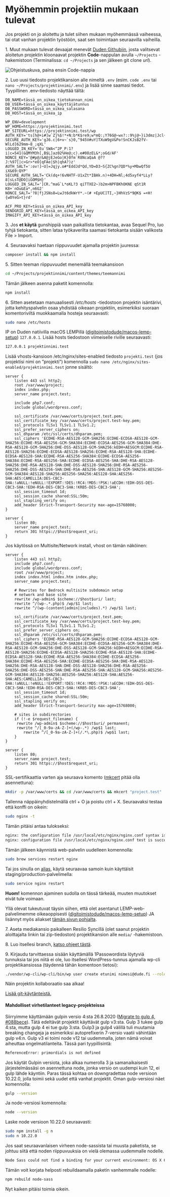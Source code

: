 # Myöhemmin projektiin mukaan tulevat

Jos projekti on jo aloitettu ja tulet siihen mukaan myöhemmässä vaiheessa, tai otat vanhan projektin työstöön, saat sen toimintaan seuraavilla vaiheilla.

1\. Muut mukaan tulevat devaajat menevät [Duden Githubiin](https://github.com/digitoimistodude/), josta valitsevat aloitetun projektin kloonaavat projektin **Code**-nappulan avulla `~/Projects` -hakemistoon (Terminalissa: `cd ~/Projects` ja sen jälkeen git clone _url_).

![Ohjeistuskuva, paina ensin Code-nappia](https://handbook.dude.fi/media/Screen-Shot-2021-01-21-13-29-22.56.png)

2\. Luo uusi tiedosto projektikansion alle nimeltä `.env` (esim. `code .env` tai `nano ~/Projects/projektinnimi/.env`) ja lisää sinne saamasi tiedot. Tyypillinen .env-tiedosto näyttää tältä:

```properties
DB_NAME=tässä_on_oikea_tietokannan_nimi
DB_USER=tässä_on_oikea_käyttäjätunnus
DB_PASSWORD=tässä_on_oikea_salasana
DB_HOST=tässä_on_oikea_ip

WP_ENV=development
WP_HOME=https://projektinnimi.test
WP_SITEURL=https://projektinnimi.test/wp
AUTH_KEY='ts[h@+i#]w`Zj%$!*+N:b*K$re9;w*mQ:;Y76G@~wx?::9%j@~}i3dmz|Jcl{|'
SECURE_AUTH_KEY='gJ6.c|6+v~`s}0,^945V#uY]TXuW9gV&Po!SnCKJsB2fV-WlLd]629mm~8_;qXL'
LOGGED_IN_KEY='Eu`SWA<^2P_P:1?i|c=541(&QMYM3h[,B$L]az02%He@;c).e#08zEL&*;oGd/AF'
NONCE_KEY='@#p@/&A@jEJeGo|K}0fm`R8NcaQaA @??J:%97[|c>Gr>*eO[qFAe|$h|qhA?)z'
AUTH_SALT=':ov!]~U]=Jqjy.o#*EddJd*Qd,YD=D3~S{ZC%gn7QD*%y+MbwQf5U iX&69:QYP'
SECURE_AUTH_SALT='Ck(dq+!6vNHTF-U1xZt*IBAk.n)+4DH=Nl;4d5xyf4*LLy?8]sLsT@DO]iGOM$H}'
LOGGED_IN_SALT=']CR.^maG`L*oKL?3 qiTTXE2~)b2m>NPFBKhOKNE qSt1R K8+`nOu&Ea*,n6G2'
NONCE_SALT='?8|fjJSNs8=LwJt6dkWrY*.~(# +EpUC]TI,~}HhVzS*9@K$ =+H!{wOYeG>t}rd'

ACF_PRO_KEY=tässä_on_oikea_API_key
SENDGRID_API_KEY=tässä_on_oikea_API_key
IMAGIFY_API_KEY=tässä_on_oikea_API_key
```

3\. Jos **et käytä** gunshippiä vaan paikallista tietokantaa, avaa Sequel Pro, luo tyhjä tietokanta, sitten lataa työkaverilta saamasi tietokanta sisään valikosta File > Import.

4\. Seuraavaksi haetaan riippuvuudet ajamalla projektin juuressa:

```bash
composer install && npm install
```

5\. Sitten teeman riippuvuudet menemällä teemakansioon

```bash
cd ~/Projects/projektinnimi/content/themes/teemannimi
```

Tämän jälkeen asenna paketit komennolla:

```bash
npm install
```

6\. Sitten asetetaan manuaalisesti _/etc/hosts_ -tiedostoon projektin isäntärivi, jotta kehityspalvelin osaa yhdistää oikeaan projektiin, esimerkiksi suoraan komentoriviltä muokkaamalla hosteja seuraavasti:

```bash
sudo nano /etc/hosts
```

IP on Duden natiivilla macOS LEMPillä ([digitoimistodude/macos-lemp-setup](https://github.com/digitoimistodude/macos-lemp-setup)) `127.0.0.1`. Lisää hosts tiedostoon viimeiselle riville seuraavasti:

```bash
127.0.0.1 projektinnimi.test
```

Lisää vhosts-kansioon /etc/nginx/sites-enabled tiedosto `projekti.test` (jos projektisi nimi on ”projekti”) komennolla `sudo nano /etc/nginx/sites-enabled/projektinnimi.test` jonne sisältö:

```nginx
server {
    listen 443 ssl http2;
    root /var/www/project;
    index index.php;    
    server_name project.test;

    include php7.conf;
    include global/wordpress.conf;

    ssl_certificate /var/www/certs/project.test.pem;
    ssl_certificate_key /var/www/certs/project.test-key.pem;
    ssl_protocols TLSv1 TLSv1.1 TLSv1.2;
    ssl_prefer_server_ciphers on;
    ssl_dhparam /etc/ssl/certs/dhparam.pem;
    ssl_ciphers 'ECDHE-RSA-AES128-GCM-SHA256:ECDHE-ECDSA-AES128-GCM-SHA256:ECDHE-RSA-AES256-GCM-SHA384:ECDHE-ECDSA-AES256-GCM-SHA384:DHE-RSA-AES128-GCM-SHA256:DHE-DSS-AES128-GCM-SHA256:kEDH+AESGCM:ECDHE-RSA-AES128-SHA256:ECDHE-ECDSA-AES128-SHA256:ECDHE-RSA-AES128-SHA:ECDHE-ECDSA-AES128-SHA:ECDHE-RSA-AES256-SHA384:ECDHE-ECDSA-AES256-SHA384:ECDHE-RSA-AES256-SHA:ECDHE-ECDSA-AES256-SHA:DHE-RSA-AES128-SHA256:DHE-RSA-AES128-SHA:DHE-DSS-AES128-SHA256:DHE-RSA-AES256-SHA256:DHE-DSS-AES256-SHA:DHE-RSA-AES256-SHA:AES128-GCM-SHA256:AES256-GCM-SHA384:AES128-SHA256:AES256-SHA256:AES128-SHA:AES256-SHA:AES:CAMELLIA:DES-CBC3-SHA:!aNULL:!eNULL:!EXPORT:!DES:!RC4:!MD5:!PSK:!aECDH:!EDH-DSS-DES-CBC3-SHA:!EDH-RSA-DES-CBC3-SHA:!KRB5-DES-CBC3-SHA';
    ssl_session_timeout 1d;
    ssl_session_cache shared:SSL:50m;
    ssl_stapling_verify on;
    add_header Strict-Transport-Security max-age=15768000;
}

server {
    listen 80;
    server_name project.test;
    return 301 https://$host$request_uri;
}
```

Jos käytössä on Multisite/Network install, vhost on tämän näköinen:

```nginx
server {
    listen 443 ssl http2;
    include php7.conf;
    include global/wordpress.conf;
    root /var/www/project;
    index index.html index.htm index.php;
    server_name project.test;

    # Rewrites for Bedrock multisite subdomain setup
    # network and base site
    rewrite /wp-admin$ $scheme://$host$uri/ last;
    rewrite ^/(wp-.*.php)$ /wp/$1 last;
    rewrite ^/(wp-(content|admin|includes).*) /wp/$1 last;

    ssl_certificate /var/www/certs/project.test.pem;
    ssl_certificate_key /var/www/certs/project.test-key.pem;
    ssl_protocols TLSv1 TLSv1.1 TLSv1.2;
    ssl_prefer_server_ciphers on;
    ssl_dhparam /etc/ssl/certs/dhparam.pem;
    ssl_ciphers 'ECDHE-RSA-AES128-GCM-SHA256:ECDHE-ECDSA-AES128-GCM-SHA256:ECDHE-RSA-AES256-GCM-SHA384:ECDHE-ECDSA-AES256-GCM-SHA384:DHE-RSA-AES128-GCM-SHA256:DHE-DSS-AES128-GCM-SHA256:kEDH+AESGCM:ECDHE-RSA-AES128-SHA256:ECDHE-ECDSA-AES128-SHA256:ECDHE-RSA-AES128-SHA:ECDHE-ECDSA-AES128-SHA:ECDHE-RSA-AES256-SHA384:ECDHE-ECDSA-AES256-SHA384:ECDHE-RSA-AES256-SHA:ECDHE-ECDSA-AES256-SHA:DHE-RSA-AES128-SHA256:DHE-RSA-AES128-SHA:DHE-DSS-AES128-SHA256:DHE-RSA-AES256-SHA256:DHE-DSS-AES256-SHA:DHE-RSA-AES256-SHA:AES128-GCM-SHA256:AES256-GCM-SHA384:AES128-SHA256:AES256-SHA256:AES128-SHA:AES256-SHA:AES:CAMELLIA:DES-CBC3-SHA:!aNULL:!eNULL:!EXPORT:!DES:!RC4:!MD5:!PSK:!aECDH:!EDH-DSS-DES-CBC3-SHA:!EDH-RSA-DES-CBC3-SHA:!KRB5-DES-CBC3-SHA';
    ssl_session_timeout 1d;
    ssl_session_cache shared:SSL:50m;
    ssl_stapling_verify on;
    add_header Strict-Transport-Security max-age=15768000;

    # sites in subdirectories
    if (!-e $request_filename) {
     rewrite /wp-admin$ $scheme://$host$uri/ permanent;
     rewrite ^/[_0-9a-zA-Z-]+(/wp-.*) /wp$1 last;
        rewrite ^/[_0-9a-zA-Z-]+(/.*\.php)$ /wp$1 last;
    }
}

server {
    listen 80;
    server_name project.test;
    return 301 https://$host$request_uri;
}
```

SSL-sertifikaattia varten aja seuraava komento ([mkcert](https://github.com/FiloSottile/mkcert) pitää olla asennettuna):

```bash
mkdir -p /var/www/certs && cd /var/www/certs && mkcert "project.test"
```

Tallenna näppäinyhdistelmällä ctrl + O ja poistu ctrl + X. Seuraavaksi testaa että konffi on oikein:

```bash
sudo nginx -t
```

Tämän pitäisi antaa tulokseksi:

```bash
nginx: the configuration file /usr/local/etc/nginx/nginx.conf syntax is ok
nginx: configuration file /usr/local/etc/nginx/nginx.conf test is successful
```

Tämän jälkeen käynnistä web-palvelin uudelleen komennolla:

```bash
sudo brew services restart nginx
```

Tai jos sinulla on [alias](https://github.com/digitoimistodude/macos-lemp-setup#use-linux-style-aliases), käytä seuraavaa samoin kuin käyttäisit staging/production-palvelimella:

```bash
sudo service nginx restart
```

**Huom!** komennon ajaminen sudolla on tässä tärkeää, muuten muutokset eivät tule voimaan.

Yllä olevat tukeutuvat täysin siihen, että olet asentanut LEMP-web-palvelimemme oikeaoppisesti ([digitoimistodude/macos-lemp-setup](https://github.com/digitoimistodude/macos-lemp-setup)) JA lisännyt myös aliakset [tämän sivun pohjalta](https://github.com/digitoimistodude/macos-lemp-setup#post-install).

7\. Aseta mediakansio paikalleen Resilio Syncillä (olet saanut projektin aloittajalta linkin tai zip-tiedoston) projektikansion alle `media/` -hakemistoon.

8\. Luo itsellesi branch, [katso ohjeet tästä](https://handbook.dude.fi/wordpress-kehitys/git-open-source#branchin-luominen).

9\. Kirjaudu tarvittaessa sisään käyttämällä 1Passowordista löytyviä tunnuksia tai jos niitä ei ole, luo itsellesi WordPress-tunnus ajamalla wp-cli projektikansiossa (täydennä tähän komentoon tietosi):

```bash
./vendor/wp-cli/wp-cli/bin/wp user create etunimi nimesi@dude.fi --role=administrator --user_pass=TÄHÄN_ONEPASSWORDILLA_GENEROITU_VAIKEA_SALASANA --first_name=Etunimi --last_name=Sukunimi --display_name=Etunimi
```

Näin projektin kollaboraatio saa alkaa!

[Lisää git-käytänteistä.](https://handbook.dude.fi/wordpress-kehitys/git-open-source)

#### Mahdolliset virhetilanteet legacy-projekteissa

Siirryimme käyttämään gulpin versio 4:sta 26.8.2020 ([Migrate to gulp 4, #088bece](https://github.com/digitoimistodude/air-light/commit/088bece978d530b795aaddcb7b134cd8ceb4dbd7#diff-3d7a4d229da48a5168c38ae7c9481d90654c540d6e389128f5d567d76d12ff78)). Tätä edeltävät projektit käyttävät gulp v3:sta. Gulp 3 tukee gulp 4:sta, mutta gulp 4 ei tue gulp 3:sta. Gulp3 ja gulp4 välillä tuli muutamia breaking changeja ja esimerkiksi autoprefixerin 7-versio vaatii vähintään gulp v4:n. Gulp v3 ei toimi node v12 tai uudemmalla, joten nämä voivat aiheuttaa ongelmatilanteita. Tässä pari tyypillisintä:

```bash
ReferenceError: primordials is not defined
```

Jos käytät Gulpin versiota, joka alkaa numerolla 3 ja samanaikaisesti järjestelmässäsi on asennettuna node, jonka versio on uudempi kuin 12, ei gulp lähde käyntiin. Paras tässä kohtaa on downgradettaa node versioon 10.22.0, jolla toimii sekä uudet että vanhat projektit. Oman gulp-versiosi näet komennolla:

```bash
gulp --version
```

Ja node-versiosi komennolla:

```bash
node --version
```

Laske node versioon 10.22.0 seuraavasti:

```bash
sudo npm install -g n
sudo n 10.22.0
```

Jos saat seuraavanlaisen virheen node-sassista tai muusta paketista, se johtuu siitä että noden riippuvuuksia on vielä olemassa uudemmalle nodelle.

```bash
Node Sass could not find a binding for your current environment: OS X 64-bit with Node.js 10.x
```

Tämän voit korjata helposti rebuildaamalla paketin vanhemmalle nodelle:

```bash
npm rebuild node-sass
```

Nyt kaiken pitäisi toimia oikein.
